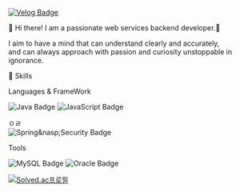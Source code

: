 [![Velog Badge](http://img.shields.io/badge/-Velog-20c997?style=flat&link=https://velog.io/@chamominedev)](https://velog.io/@chamominedev)

👋 Hi there! I am a passionate web services backend developer.:volcano:

I aim to have a mind that can understand clearly and accurately,  
and can always approach with passion and curiosity unstoppable in ignorance.




💪 Skills
 
Languages & FrameWork

![Java Badge](https://img.shields.io/badge/Java-007396?style=flat&logo=Java&logoColor=white) 
![JavaScript Badge](https://img.shields.io/badge/JavaScript-F7DF1E?style=flat&logo=JavaScript&logoColor=black)

  
ㅇㄹ  
![Spring&nasp;Security Badge](https://img.shields.io/badge/JavaScript-F7DF1E?style=flat&logo=JavaScript&logoColor=black)



Tools

![MySQL Badge](https://img.shields.io/badge/MySQL-4479A1?style=flat&logo=MySQL&logoColor=white) 
![Oracle Badge](https://img.shields.io/badge/Oracle-F80000?style=flat&logo=Oracle&logoColor=white) 


<!-- 백준 티어 표기 -->
[![Solved.ac프로필](http://mazassumnida.wtf/api/v2/generate_badge?boj=chamominedev)](https://solved.ac/chamominedev)
